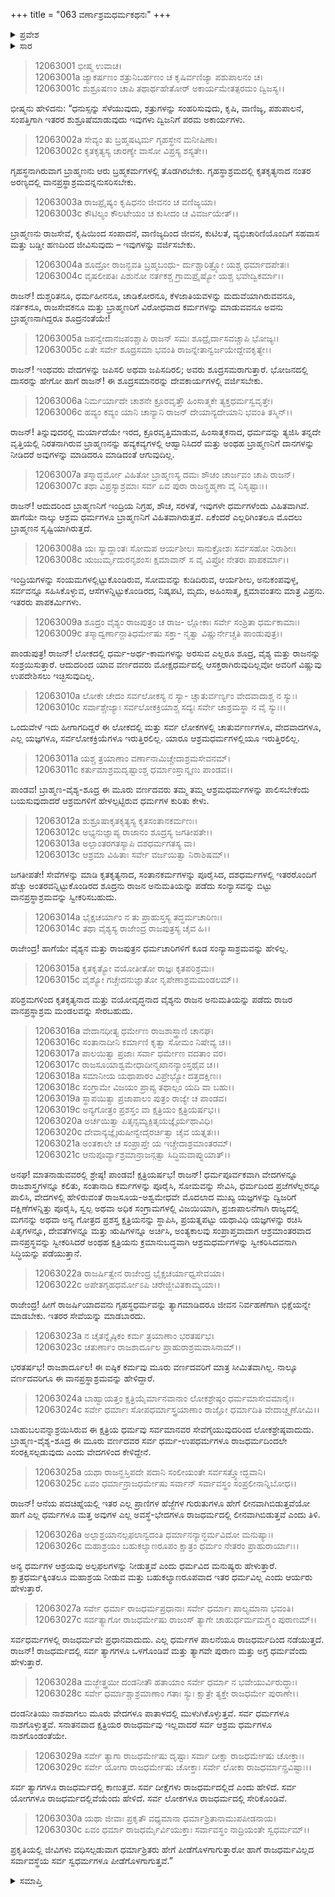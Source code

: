 +++
title = "063 ವರ್ಣಾಶ್ರಮಧರ್ಮಕಥನಃ"
+++

<details><summary>ಪ್ರವೇಶ</summary>


।।   ಓಂ ಓಂ ನಮೋ ನಾರಾಯಣಾಯ।।   ಶ್ರೀ ವೇದವ್ಯಾಸಾಯ ನಮಃ ।।

ಶ್ರೀ ಕೃಷ್ಣದ್ವೈಪಾಯನ ವೇದವ್ಯಾಸ ವಿರಚಿತ  

**ಶ್ರೀ ಮಹಾಭಾರತ**

**ಶಾಂತಿ ಪರ್ವ**

**ರಾಜಧರ್ಮ ಪರ್ವ**

**ಅಧ್ಯಾಯ 63**

</details>

<details><summary>ಸಾರ</summary>


</details>


> 12063001 ಭೀಷ್ಮ ಉವಾಚ।  
12063001a ಜ್ಯಾಕರ್ಷಣಂ ಶತ್ರುನಿಬರ್ಹಣಂ ಚ
       ಕೃಷಿರ್ವಣಿಜ್ಯಾ ಪಶುಪಾಲನಂ ಚ।  
> 12063001c ಶುಶ್ರೂಷಣಂ ಚಾಪಿ ತಥಾರ್ಥಹೇತೋರ್
       ಅಕಾರ್ಯಮೇತತ್ಪರಮಂ ದ್ವಿಜಸ್ಯ।।  

ಭೀಷ್ಮನು ಹೇಳಿದನು: “ಧನುಸ್ಸನ್ನು ಸೆಳೆಯುವುದು, ಶತ್ರುಗಳನ್ನು ಸಂಹರಿಸುವುದು, ಕೃಷಿ, ವಾಣಿಜ್ಯ, ಪಶುಪಾಲನೆ, ಸಂಪತ್ತಿಗಾಗಿ ಇತರರ ಶುಶ್ರೂಷೆಮಾಡುವುದು ಇವುಗಳು ದ್ವಿಜನಿಗೆ ಪರಮ ಅಕಾರ್ಯಗಳು.

> 12063002a ಸೇವ್ಯಂ ತು ಬ್ರಹ್ಮಷಟ್ಕರ್ಮ ಗೃಹಸ್ಥೇನ ಮನೀಷಿಣಾ।  
12063002c ಕೃತಕೃತ್ಯಸ್ಯ ಚಾರಣ್ಯೇ ವಾಸೋ ವಿಪ್ರಸ್ಯ ಶಸ್ಯತೇ।।

ಗೃಹಸ್ಥನಾಗಿರುವಾಗ ಬ್ರಾಹ್ಮಣನು ಆರು ಬ್ರಹ್ಮಕರ್ಮಗಳಲ್ಲಿ ತೊಡಗಿರಬೇಕು. ಗೃಹಸ್ಥಾಶ್ರಮದಲ್ಲಿ ಕೃತಕೃತ್ಯನಾದ ನಂತರ ಅರಣ್ಯದಲ್ಲಿ ವಾನಪ್ರಸ್ಥಾಶ್ರಮವನ್ನನುಸರಿಸಬೇಕು.

> 12063003a ರಾಜಪ್ರೈಷ್ಯಂ ಕೃಷಿಧನಂ ಜೀವನಂ ಚ ವಣಿಜ್ಯಯಾ।  
12063003c ಕೌಟಿಲ್ಯಂ ಕೌಲಟೇಯಂ ಚ ಕುಸೀದಂ ಚ ವಿವರ್ಜಯೇತ್।।

ಬ್ರಾಹ್ಮಣನು ರಾಜಸೇವೆ, ಕೃಷಿಯಿಂದ ಸಂಪಾದನೆ, ವಾಣಿಜ್ಯದಿಂದ ಜೀವನ, ಕುಟಿಲತೆ, ವ್ಯಭಿಚಾರಿಣಿಯೊಂದಿಗೆ ಸಹವಾಸ ಮತ್ತು ಬಡ್ಡೀ ಹಣದಿಂದ ಜೀವಿಸುವುದು – ಇವುಗಳನ್ನು ವರ್ಜಿಸಬೇಕು.

> 12063004a ಶೂದ್ರೋ ರಾಜನ್ಭವತಿ ಬ್ರಹ್ಮಬಂಧು-
       ರ್ದುಶ್ಚಾರಿತ್ರ್ಯೋ ಯಶ್ಚ ಧರ್ಮಾದಪೇತಃ।  
> 12063004c ವೃಷಲೀಪತಿಃ ಪಿಶುನೋ ನರ್ತಕಶ್ಚ
       ಗ್ರಾಮಪ್ರೈಷ್ಯೋ ಯಶ್ಚ ಭವೇದ್ವಿಕರ್ಮಾ।।  

ರಾಜನ್! ದುಶ್ಚರಿತನೂ, ಧರ್ಮಹೀನನೂ, ಚಾಡಿಕೋರನೂ, ಕೆಳಜಾತಿಯವಳನ್ನು ಮದುವೆಯಾಗಿರುವವನೂ, ನರ್ತಕನೂ, ರಾಜಸೇವಕನೂ ಮತ್ತು ಬ್ರಾಹ್ಮಣರಿಗೆ ವಿರೋಧವಾದ ಕರ್ಮಗಳನ್ನು ಮಾಡುವವನೂ ಅವನು ಬ್ರಾಹ್ಮಣನಾಗಿದ್ದರೂ ಶೂದ್ರನಂತೆಯೇ!

> 12063005a ಜಪನ್ವೇದಾನಜಪಂಶ್ಚಾಪಿ ರಾಜನ್
       ಸಮಃ ಶೂದ್ರೈರ್ದಾಸವಚ್ಚಾಪಿ ಭೋಜ್ಯಃ।  
> 12063005c ಏತೇ ಸರ್ವೇ ಶೂದ್ರಸಮಾ ಭವಂತಿ
       ರಾಜನ್ನೇತಾನ್ವರ್ಜಯೇದ್ದೇವಕೃತ್ಯೇ।।  

ರಾಜನ್! ಇಂಥವರು ವೇದಗಳನ್ನು ಜಪಿಸಲಿ ಅಥವಾ ಜಪಿಸದಿರಲಿ; ಅವರು ಶೂದ್ರಸಮರಾಗುತ್ತಾರೆ. ಭೋಜನದಲ್ಲಿ ದಾಸರನ್ನು ಹೇಗೋ ಹಾಗೆ ರಾಜನ್! ಈ ಶೂದ್ರಸಮಾನರನ್ನು ದೇವಕಾರ್ಯಗಳಲ್ಲಿ ವರ್ಜಿಸಬೇಕು.

> 12063006a ನಿರ್ಮರ್ಯಾದೇ ಚಾಶನೇ ಕ್ರೂರವೃತ್ತೌ
       ಹಿಂಸಾತ್ಮಕೇ ತ್ಯಕ್ತಧರ್ಮಸ್ವವೃತ್ತೇ।  
> 12063006c ಹವ್ಯಂ ಕವ್ಯಂ ಯಾನಿ ಚಾನ್ಯಾನಿ ರಾಜನ್
       ದೇಯಾನ್ಯದೇಯಾನಿ ಭವಂತಿ ತಸ್ಮಿನ್।।  

ರಾಜನ್! ತಿನ್ನುವುದರಲ್ಲಿ ಮರ್ಯಾದೆಯೇ ಇರದ, ಕ್ರೂರವೃತ್ತಿಮಾಡುವ, ಹಿಂಸಾತ್ಮಕನಾದ, ಧರ್ಮವನ್ನು ತ್ಯಜಿಸಿ ತನ್ನದೇ ವೃತ್ತಿಯಲ್ಲಿ ನಿರತನಾಗಿರುವ ಬ್ರಾಹ್ಮಣನನ್ನು ಹವ್ಯಕವ್ಯಗಳಲ್ಲಿ ಆಹ್ವಾನಿಸಿದರೆ ಮತ್ತು ಅಂಥಹ ಬ್ರಾಹ್ಮಣನಿಗೆ ದಾನಗಳನ್ನು ನೀಡಿದರೆ ಅವುಗಳನ್ನು ಮಾಡಿದರೂ ಮಾಡಿದಂತೆ ಆಗುವುದಿಲ್ಲ.

> 12063007a ತಸ್ಮಾದ್ಧರ್ಮೋ ವಿಹಿತೋ ಬ್ರಾಹ್ಮಣಸ್ಯ
       ದಮಃ ಶೌಚಂ ಚಾರ್ಜವಂ ಚಾಪಿ ರಾಜನ್।  
> 12063007c ತಥಾ ವಿಪ್ರಸ್ಯಾಶ್ರಮಾಃ ಸರ್ವ ಏವ
       ಪುರಾ ರಾಜನ್ಬ್ರಹ್ಮಣಾ ವೈ ನಿಸೃಷ್ಟಾಃ।।  

ರಾಜನ್! ಆದುದರಿಂದ ಬ್ರಾಹ್ಮಣನಿಗೆ ಇಂದ್ರಿಯ ನಿಗ್ರಹ, ಶೌಚ, ಸರಳತೆ, ಇವುಗಳೇ ಧರ್ಮಗಳೆಂದು ವಿಹಿತವಾಗಿವೆ. ಹಾಗೆಯೇ ನಾಲ್ಕು ಆಶ್ರಮ ಧರ್ಮಗಳೂ ಬ್ರಾಹ್ಮಣನಿಗೆ ವಿಹಿತವಾಗಿರುತ್ತವೆ. ಏಕೆಂದರೆ ಎಲ್ಲರಿಗಿಂತಲೂ ಮೊದಲು ಬ್ರಾಹ್ಮಣನ ಸೃಷ್ಟಿಯಾಗಿರುತ್ತದೆ.

> 12063008a ಯಃ ಸ್ಯಾದ್ದಾಂತಃ ಸೋಮಪ ಆರ್ಯಶೀಲಃ
       ಸಾನುಕ್ರೋಶಃ ಸರ್ವಸಹೋ ನಿರಾಶೀಃ।  
> 12063008c ಋಜುರ್ಮೃದುರನೃಶಂಸಃ ಕ್ಷಮಾವಾನ್
       ಸ ವೈ ವಿಪ್ರೋ ನೇತರಃ ಪಾಪಕರ್ಮಾ।।  

ಇಂದ್ರಿಯಗಳನ್ನು ಸಂಯಮಗಳಲ್ಲಿಟ್ಟುಕೊಂಡಿರುವ, ಸೋಮವನ್ನು ಕುಡಿದಿರುವ, ಆರ್ಯಶೀಲ, ಅನುಕಂಪವುಳ್ಳ, ಸರ್ವವನ್ನೂ ಸಹಿಸಿಕೊಳ್ಳುವ, ಆಸೆಗಳನ್ನಿಟ್ಟುಕೊಂಡಿರದ, ನಿಷ್ಕಪಟಿ, ಮೃದು, ಅಹಿಂಸಾತ್ಮ, ಕ್ಷಮಾವಂತನು ಮಾತ್ರ ವಿಪ್ರನು. ಇತರರು ಪಾಪಕರ್ಮಿಗಳು.

> 12063009a ಶೂದ್ರಂ ವೈಶ್ಯಂ ರಾಜಪುತ್ರಂ ಚ ರಾಜ-
       ಲ್ಲೋಕಾಃ ಸರ್ವೇ ಸಂಶ್ರಿತಾ ಧರ್ಮಕಾಮಾಃ।  
> 12063009c ತಸ್ಮಾದ್ವರ್ಣಾನ್ಜಾತಿಧರ್ಮೇಷು ಸಕ್ತಾ-
       ನ್ಮತ್ವಾ ವಿಷ್ಣುರ್ನೇಚ್ಚತಿ ಪಾಂಡುಪುತ್ರ।।  

ಪಾಂಡುಪುತ್ರ! ರಾಜನ್! ಲೋಕದಲ್ಲಿ ಧರ್ಮ-ಅರ್ಥ-ಕಾಮಗಳನ್ನು ಅರಸುವ ಎಲ್ಲರೂ ಶೂದ್ರ, ವೈಶ್ಯ ಮತ್ತು ರಾಜನನ್ನು ಸಂಶ್ರಯಿಸುತ್ತಾರೆ. ಆದುದರಿಂದ ಯಾವ ವರ್ಣದವರು ಮೋಕ್ಷಧರ್ಮದಲ್ಲಿ ಆಸಕ್ತರಾಗಿರುವುದಿಲ್ಲವೋ ಅವರಿಗೆ ವಿಷ್ಣುವು ಉಪದೇಶಿಸಲು ಇಚ್ಛಿಸುವುದಿಲ್ಲ.

> 12063010a ಲೋಕೇ ಚೇದಂ ಸರ್ವಲೋಕಸ್ಯ ನ ಸ್ಯಾ-
       ಚ್ಚಾತುರ್ವರ್ಣ್ಯಂ ವೇದವಾದಾಶ್ಚ ನ ಸ್ಯುಃ।  
> 12063010c ಸರ್ವಾಶ್ಚೇಜ್ಯಾಃ ಸರ್ವಲೋಕಕ್ರಿಯಾಶ್ಚ
       ಸದ್ಯಃ ಸರ್ವೇ ಚಾಶ್ರಮಸ್ಥಾ ನ ವೈ ಸ್ಯುಃ।।  

ಒಂದುವೇಳೆ ಇದು ಹೀಗಾಗದಿದ್ದರೆ ಈ ಲೋಕದಲ್ಲಿ ಮತ್ತು ಸರ್ವ ಲೋಕಗಳಲ್ಲಿ ಚಾತುರ್ವರ್ಣಗಳೂ, ವೇದವಾದಗಳೂ, ಎಲ್ಲ ಯಜ್ಞಗಳೂ, ಸರ್ವಲೋಕಕ್ರಿಯೆಗಳೂ ಇರುತ್ತಿರಲಿಲ್ಲ. ಯಾರೂ ಆಶ್ರಮಧರ್ಮಗಳಲ್ಲಿಯೂ ಇರುತ್ತಿರಲಿಲ್ಲ.

> 12063011a ಯಶ್ಚ ತ್ರಯಾಣಾಂ ವರ್ಣಾನಾಮಿಚ್ಚೇದಾಶ್ರಮಸೇವನಮ್।  
12063011c ಕರ್ತುಮಾಶ್ರಮದೃಷ್ಟಾಂಶ್ಚ ಧರ್ಮಾಂಸ್ತಾನ್ಶೃಣು ಪಾಂಡವ।।

ಪಾಂಡವ! ಬ್ರಾಹ್ಮಣ-ವೈಶ್ಯ-ಶೂದ್ರ ಈ ಮೂರು ವರ್ಣದವರು ತಮ್ಮ ತಮ್ಮ ಆಶ್ರಮಧರ್ಮಗಳನ್ನು ಪಾಲಿಸಬೇಕೆಂದು ಬಯಸುವುದಾದರೆ ಆಶ್ರಮಗಳಿಗೆ ಹೇಳಲ್ಪಟ್ಟಿರುವ ಧರ್ಮಗಳ ಕುರಿತು ಕೇಳು.

> 12063012a ಶುಶ್ರೂಷಾಕೃತಕೃತ್ಯಸ್ಯ ಕೃತಸಂತಾನಕರ್ಮಣಃ।  
12063012c ಅಭ್ಯನುಜ್ಞಾಪ್ಯ ರಾಜಾನಂ ಶೂದ್ರಸ್ಯ ಜಗತೀಪತೇ।।  
12063013a ಅಲ್ಪಾಂತರಗತಸ್ಯಾಪಿ ದಶಧರ್ಮಗತಸ್ಯ ವಾ।  
12063013c ಆಶ್ರಮಾ ವಿಹಿತಾಃ ಸರ್ವೇ ವರ್ಜಯಿತ್ವಾ ನಿರಾಶಿಷಮ್।।

ಜಗತೀಪತೇ! ಸೇವೆಗಳನ್ನು ಮಾಡಿ ಕೃತಕೃತ್ಯನಾದ, ಸಂತಾನಕರ್ಮಗಳನ್ನು ಪೂರೈಸಿದ, ದಶಧರ್ಮಗಳಲ್ಲಿ ಇತರರೊಂದಿಗೆ ಹೆಚ್ಚು ಅಂತರವನ್ನಿಟ್ಟುಕೊಂಡಿರದ ಶೂದ್ರನು ರಾಜನ ಅನುಮತಿಯನ್ನು ಪಡೆದು ಸಂನ್ಯಾಸವನ್ನು ಬಿಟ್ಟು ವಾನಪ್ರಸ್ಥಾಶ್ರಮವನ್ನು ಸ್ವೀಕರಿಸಬಹುದು.

> 12063014a ಭೈಕ್ಷಚರ್ಯಾಂ ನ ತು ಪ್ರಾಹುಸ್ತಸ್ಯ ತದ್ಧರ್ಮಚಾರಿಣಃ।  
12063014c ತಥಾ ವೈಶ್ಯಸ್ಯ ರಾಜೇಂದ್ರ ರಾಜಪುತ್ರಸ್ಯ ಚೈವ ಹಿ।।

ರಾಜೇಂದ್ರ! ಹಾಗೆಯೇ ವೈಶ್ಯನ ಮತ್ತು ರಾಜಪುತ್ರನ ಧರ್ಮಚಾರಿಗಳಿಗೆ ಕೂಡ ಸಂನ್ಯಾಸಾಶ್ರಮವನ್ನು ಹೇಳಿಲ್ಲ.

> 12063015a ಕೃತಕೃತ್ಯೋ ವಯೋತೀತೋ ರಾಜ್ಞಃ ಕೃತಪರಿಶ್ರಮಃ।  
12063015c ವೈಶ್ಯೋ ಗಚ್ಚೇದನುಜ್ಞಾತೋ ನೃಪೇಣಾಶ್ರಮಮಂಡಲಮ್।।

ಪರಿಶ್ರಮಗಳಿಂದ ಕೃತಕೃತ್ಯನಾದ ಮತ್ತು ವಯೋವೃದ್ಧನಾದ ವೈಶ್ಯನು ರಾಜನ ಅನುಮತಿಯನ್ನು ಪಡೆದು ರಾಜರ ವಾನಪ್ರಸ್ಥಾಶ್ರಮ ಮಂಡಲವನ್ನು ಸೇರಬಹುದು.

> 12063016a ವೇದಾನಧೀತ್ಯ ಧರ್ಮೇಣ ರಾಜಶಾಸ್ತ್ರಾಣಿ ಚಾನಘ।  
12063016c ಸಂತಾನಾದೀನಿ ಕರ್ಮಾಣಿ ಕೃತ್ವಾ ಸೋಮಂ ನಿಷೇವ್ಯ ಚ।।  
12063017a ಪಾಲಯಿತ್ವಾ ಪ್ರಜಾಃ ಸರ್ವಾ ಧರ್ಮೇಣ ವದತಾಂ ವರ।  
12063017c ರಾಜಸೂಯಾಶ್ವಮೇಧಾದೀನ್ಮಖಾನನ್ಯಾಂಸ್ತಥೈವ ಚ।।  
12063018a ಸಮಾನೀಯ ಯಥಾಪಾಠಂ ವಿಪ್ರೇಭ್ಯೋ ದತ್ತದಕ್ಷಿಣಃ।  
12063018c ಸಂಗ್ರಾಮೇ ವಿಜಯಂ ಪ್ರಾಪ್ಯ ತಥಾಲ್ಪಂ ಯದಿ ವಾ ಬಹು।।  
12063019a ಸ್ಥಾಪಯಿತ್ವಾ ಪ್ರಜಾಪಾಲಂ ಪುತ್ರಂ ರಾಜ್ಯೇ ಚ ಪಾಂಡವ।  
12063019c ಅನ್ಯಗೋತ್ರಂ ಪ್ರಶಸ್ತಂ ವಾ ಕ್ಷತ್ರಿಯಂ ಕ್ಷತ್ರಿಯರ್ಷಭ।।  
12063020a ಅರ್ಚಯಿತ್ವಾ ಪಿತೃನ್ಸಮ್ಯಕ್ಪಿತೃಯಜ್ಞೈರ್ಯಥಾವಿಧಿ।  
12063020c ದೇವಾನ್ಯಜ್ಞೈಋಷೀನ್ವೇದೈರರ್ಚಿತ್ವಾ ಚೈವ ಯತ್ನತಃ।।  
12063021a ಅಂತಕಾಲೇ ಚ ಸಂಪ್ರಾಪ್ತೇ ಯ ಇಚ್ಚೇದಾಶ್ರಮಾಂತರಮ್।  
12063021c ಆನುಪೂರ್ವ್ಯಾಶ್ರಮಾನ್ರಾಜನ್ಗತ್ವಾ ಸಿದ್ಧಿಮವಾಪ್ನುಯಾತ್।।

ಅನಘ! ಮಾತನಾಡುವವರಲ್ಲಿ ಶ್ರೇಷ್ಠ! ಪಾಂಡವ! ಕ್ಷತ್ರಿಯರ್ಷಭ! ರಾಜನ್! ಧರ್ಮಪೂರ್ವಕವಾಗಿ ವೇದಗಳನ್ನೂ ರಾಜಶಾಸ್ತ್ರಗಳನ್ನೂ ಕಲಿತು, ಸಂತಾನಾದಿ ಕರ್ಮಗಳನ್ನು ಪೂರೈಸಿ, ಸೋಮವನ್ನು ಸೇವಿಸಿ, ಧರ್ಮದಿಂದ ಪ್ರಜೆಗಳೆಲ್ಲರನ್ನೂ ಪಾಲಿಸಿ, ವೇದಗಳಲ್ಲಿ ಹೇಳಿರುವಂತೆ ರಾಜಸೂಯ-ಅಶ್ವಮೇಧವೇ ಮೊದಲಾದ ಮುಖ್ಯ ಯಜ್ಞಗಳನ್ನು ದ್ವಿಜರಿಗೆ ದಕ್ಷಿಣೆಗಳನ್ನಿತ್ತು ಪೂರೈಸಿ, ಸ್ವಲ್ಪ ಅಥವಾ ಅಧಿಕ ಸಂಗ್ರಾಮಗಳಲ್ಲಿ ವಿಜಯಿಯಾಗಿ, ಪ್ರಜಾಪಾಲನೆಗಾಗಿ ರಾಜ್ಯದಲ್ಲಿ ಮಗನನ್ನು ಅಥವಾ ಅನ್ಯ ಗೋತ್ರದ ಪ್ರಶಸ್ತ ಕ್ಷತ್ರಿಯನನ್ನು ಸ್ಥಾಪಿಸಿ, ಪ್ರಯತ್ನಪಟ್ಟು ಯಥಾವಿಧಿ ಯಜ್ಞಗಳನ್ನು ರಚಿಸಿ ಪಿತೃಗಳನ್ನೂ, ದೇವತೆಗಳನ್ನೂ ಮತ್ತು ಋಷಿಗಳನ್ನೂ ಅರ್ಚಿಸಿ, ಅಂತ್ಯಕಾಲವು ಸಂಪ್ರಾಪ್ತವಾದಾಗ ಆಶ್ರಮಾಂತರವಾದ ವಾನಪ್ರಸ್ಥವನ್ನು ಸ್ವೀಕರಿಸಿದರೆ ಅಂಥಹ ಕ್ಷತ್ರಿಯನು ಕ್ರಮಾನುಬದ್ಧವಾಗಿ ಆಶ್ರಮಧರ್ಮಗಳನ್ನು ಸ್ವೀಕರಿಸಿದವನಾಗಿ ಸಿದ್ಧಿಯನ್ನು ಪಡೆಯುತ್ತಾನೆ.

> 12063022a ರಾಜರ್ಷಿತ್ವೇನ ರಾಜೇಂದ್ರ ಭೈಕ್ಷಚರ್ಯಾಧ್ವಸೇವಯಾ।  
12063022c ಅಪೇತಗೃಹಧರ್ಮೋಽಪಿ ಚರೇಜ್ಜೀವಿತಕಾಮ್ಯಯಾ।।

ರಾಜೇಂದ್ರ! ಹೀಗೆ ರಾಜರ್ಷಿಯಾದವನು ಗೃಹಸ್ಥಧರ್ಮವನ್ನು ತ್ಯಾಗಮಾಡಿದರೂ ಜೀವನ ನಿರ್ವಹಣೆಗಾಗಿ ಭಿಕ್ಷೆಯನ್ನೇ ಮಾಡಬೇಕು. ಇತರರ ಸೇವೆಯನ್ನು ಮಾಡಬಾರದು.

> 12063023a ನ ಚೈತನ್ನೈಷ್ಠಿಕಂ ಕರ್ಮ ತ್ರಯಾಣಾಂ ಭರತರ್ಷಭ।  
12063023c ಚತುರ್ಣಾಂ ರಾಜಶಾರ್ದೂಲ ಪ್ರಾಹುರಾಶ್ರಮವಾಸಿನಾಮ್।।

ಭರತರ್ಷಭ! ರಾಜಶಾರ್ದೂಲ! ಈ ಐಷ್ಠಿಕ ಕರ್ಮವು ಮೂರು ವರ್ಣದವರಿಗೆ ಮಾತ್ರ ಸೀಮಿತವಾಗಿಲ್ಲ. ನಾಲ್ಕೂ ವರ್ಣದವರಿಗೂ ಈ ವಾನಪ್ರಸ್ಥಾಶ್ರಮವನ್ನು ಹೇಳಿದ್ದಾರೆ.

> 12063024a ಬಾಹ್ವಾಯತ್ತಂ ಕ್ಷತ್ರಿಯೈರ್ಮಾನವಾನಾಂ
       ಲೋಕಶ್ರೇಷ್ಠಂ ಧರ್ಮಮಾಸೇವಮಾನೈಃ।  
> 12063024c ಸರ್ವೇ ಧರ್ಮಾಃ ಸೋಪಧರ್ಮಾಸ್ತ್ರಯಾಣಾಂ
       ರಾಜ್ಞೋ ಧರ್ಮಾದಿತಿ ವೇದಾಚ್ಚೃಣೋಮಿ।।  

ಬಾಹುಬಲವನ್ನಾಶ್ರಯಿಸಿರುವ ಈ ಕ್ಷತ್ರಿಯ ಧರ್ಮವು ಸರ್ವಮಾನವರ ಸೇವೆಗೈಯುವುದರಿಂದ ಲೋಕಶ್ರೇಷ್ಠವಾದುದು. ಬ್ರಾಹ್ಮಣ-ವೈಶ್ಯ-ಶೂದ್ರ ಈ ಮೂರು ವರ್ಣದವರ ಸರ್ವ ಧರ್ಮ-ಉಪಧರ್ಮಗಳೂ ರಾಜಧರ್ಮದಿಂದಲೇ ಸಂರಕ್ಷಿಸಲ್ಪಡುವುದು ಎಂದು ವೇದಗಳಿಂದ ಕೇಳಿದ್ದೇನೆ.

> 12063025a ಯಥಾ ರಾಜನ್ಹಸ್ತಿಪದೇ ಪದಾನಿ
       ಸಂಲೀಯಂತೇ ಸರ್ವಸತ್ತ್ವೋದ್ಭವಾನಿ।  
> 12063025c ಏವಂ ಧರ್ಮಾನ್ರಾಜಧರ್ಮೇಷು ಸರ್ವಾನ್
       ಸರ್ವಾವಸ್ಥಂ ಸಂಪ್ರಲೀನಾನ್ನಿಬೋಧ।।  

ರಾಜನ್! ಆನೆಯ ಪದಚಿಹ್ನೆಯಲ್ಲಿ ಇತರ ಎಲ್ಲ ಪ್ರಾಣಿಗಳ ಹೆಜ್ಜೆಗಳ ಗುರುತುಗಳೂ ಹೇಗೆ ಲೀನವಾಗಿಬಿಡುತ್ತವೆಯೋ ಹಾಗೆ ಎಲ್ಲ ಧರ್ಮಗಳೂ ಮತ್ತ ಅವುಗಳ ಎಲ್ಲ ಅವಸ್ಥೆ-ಭೇದಗಳೂ ರಾಜಧರ್ಮದಲ್ಲಿ ಲೀನವಾಗಿಬಿಡುತ್ತವೆ ಎಂದು ತಿಳಿ.

> 12063026a ಅಲ್ಪಾಶ್ರಯಾನಲ್ಪಫಲಾನ್ವದಂತಿ
       ಧರ್ಮಾನನ್ಯಾನ್ಧರ್ಮವಿದೋ ಮನುಷ್ಯಾಃ।  
> 12063026c ಮಹಾಶ್ರಯಂ ಬಹುಕಲ್ಯಾಣರೂಪಂ
       ಕ್ಷಾತ್ರಂ ಧರ್ಮಂ ನೇತರಂ ಪ್ರಾಹುರಾರ್ಯಾಃ।।  

ಅನ್ಯ ಧರ್ಮಗಳ ಆಶ್ರಯವು ಅಲ್ಪಫಲಗಳನ್ನು ನೀಡುತ್ತವೆ ಎಂದು ಧರ್ಮವಿದ ಮನುಷ್ಯರು ಹೇಳುತ್ತಾರೆ. ಕ್ಷಾತ್ರಧರ್ಮಕ್ಕಿಂತಲೂ ಮಹಾಶ್ರಯ ನೀಡುವ ಮತ್ತು ಬಹುಕಲ್ಯಾಣರೂಪವಾದ ಇತರ ಧರ್ಮವಿಲ್ಲ ಎಂದು ಆರ್ಯರು ಹೇಳುತ್ತಾರೆ.

> 12063027a ಸರ್ವೇ ಧರ್ಮಾ ರಾಜಧರ್ಮಪ್ರಧಾನಾಃ
       ಸರ್ವೇ ಧರ್ಮಾಃ ಪಾಲ್ಯಮಾನಾ ಭವಂತಿ।  
> 12063027c ಸರ್ವತ್ಯಾಗೋ ರಾಜಧರ್ಮೇಷು ರಾಜಂಸ್
       ತ್ಯಾಗೇ ಚಾಹುರ್ಧರ್ಮಮಗ್ರ್ಯಂ ಪುರಾಣಮ್।।  

ಸರ್ವಧರ್ಮಗಳಲ್ಲಿ ರಾಜಧರ್ಮವೇ ಪ್ರಧಾನವಾದುದು. ಎಲ್ಲ ಧರ್ಮಗಳ ಪಾಲನೆಯೂ ರಾಜಧರ್ಮದಿಂದ ನಡೆಯುತ್ತದೆ. ರಾಜನ್! ರಾಜಧರ್ಮದಲ್ಲಿ ಸರ್ವ ತ್ಯಾಗಗಳೂ ಒಳಗೊಂಡಿವೆ ಮತ್ತು ತ್ಯಾಗವೇ ಪುರಾಣ ಮತ್ತು ಅಗ್ರ ಧರ್ಮವೆಂದು ಹೇಳುತ್ತಾರೆ.

> 12063028a ಮಜ್ಜೇತ್ತ್ರಯೀ ದಂಡನೀತೌ ಹತಾಯಾಂ
       ಸರ್ವೇ ಧರ್ಮಾ ನ ಭವೇಯುರ್ವಿರುದ್ಧಾಃ।  
> 12063028c ಸರ್ವೇ ಧರ್ಮಾಶ್ಚಾಶ್ರಮಾಣಾಂ ಗತಾಃ ಸ್ಯುಃ
       ಕ್ಷಾತ್ರೇ ತ್ಯಕ್ತೇ ರಾಜಧರ್ಮೇ ಪುರಾಣೇ।।  

ದಂಡನೀತಿಯು ನಾಶವಾಗಲು ಮೂರು ವೇದಗಳೂ ಪಾತಾಳದಲ್ಲಿ ಮುಳುಗಿಕೊಳ್ಳುತ್ತವೆ. ಸರ್ವ ಧರ್ಮಗಳೂ ನಾಶಗೊಳ್ಳುತ್ತವೆ. ಸನಾತನವಾದ ಕ್ಷತ್ರಿಯರ ರಾಜಧರ್ಮವು ಇಲ್ಲವಾದರೆ ಸರ್ವ ಆಶ್ರಮ ಧರ್ಮಗಳೂ ನಾಶಗೊಂಡಂತೆಯೇ.

> 12063029a ಸರ್ವೇ ತ್ಯಾಗಾ ರಾಜಧರ್ಮೇಷು ದೃಷ್ಟಾಃ
       ಸರ್ವಾ ದೀಕ್ಷಾ ರಾಜಧರ್ಮೇಷು ಚೋಕ್ತಾಃ।  
> 12063029c ಸರ್ವೇ ಯೋಗಾ ರಾಜಧರ್ಮೇಷು ಚೋಕ್ತಾಃ
       ಸರ್ವೇ ಲೋಕಾ ರಾಜಧರ್ಮಾನ್ಪ್ರವಿಷ್ಟಾಃ।।  

ಸರ್ವ ತ್ಯಾಗಗಳೂ ರಾಜಧರ್ಮದಲ್ಲಿ ಕಾಣುತ್ತವೆ. ಸರ್ವ ದೀಕ್ಷೆಗಳು ರಾಜಧರ್ಮದಲ್ಲಿದೆ ಎಂದು ಹೇಳಿದೆ. ಸರ್ವ ಯೋಗಗಳೂ ರಾಜಧರ್ಮದಲ್ಲಿವೆಯೆಂದು ಹೇಳಿದೆ. ಸರ್ವ ಲೋಕಗಳೂ ರಾಜಧರ್ಮದಲ್ಲಿ ಸೇರಿಕೊಂಡಿವೆ.

> 12063030a ಯಥಾ ಜೀವಾಃ ಪ್ರಕೃತೌ ವಧ್ಯಮಾನಾ
       ಧರ್ಮಾಶ್ರಿತಾನಾಮುಪಪೀಡನಾಯ।  
> 12063030c ಏವಂ ಧರ್ಮಾ ರಾಜಧರ್ಮೈರ್ವಿಯುಕ್ತಾಃ
       ಸರ್ವಾವಸ್ಥಂ ನಾದ್ರಿಯಂತೇ ಸ್ವಧರ್ಮಮ್।।  

ಪ್ರಕೃತಿಯಲ್ಲಿ ಜೀವಿಗಳು ವಧಿಸಲ್ಪಡುವಾಗ ಧರ್ಮಾಶ್ರಿತರು ಹೇಗೆ ಪೀಡೆಗೊಳಗಾಗುತ್ತಾರೋ ಹಾಗೆ ರಾಜಧರ್ಮವಿಲ್ಲದ ಸರ್ವಾವಸ್ಥೆಯ ಸರ್ವ ಸ್ವಧರ್ಮಗಳೂ ಪೀಡೆಗೊಳಗಾಗುತ್ತವೆ.”



<details><summary>ಸಮಾಪ್ತಿ</summary>

ಇತಿ ಶ್ರೀ ಮಹಾಭಾರತೇ ಶಾಂತಿಪರ್ವಣಿ ರಾಜಧರ್ಮಪರ್ವಣಿ ವರ್ಣಾಶ್ರಮಧರ್ಮಕಥನೇ ತ್ರಿಷಷ್ಠಿತಮೋಽಧ್ಯಾಯಃ।।  
ಇದು ಶ್ರೀ ಮಹಾಭಾರತ ಶಾಂತಿಪರ್ವದ ರಾಜಧರ್ಮಪರ್ವದಲ್ಲಿ ವರ್ಣಾಶ್ರಮಧರ್ಮಕಥನ ಎನ್ನುವ ಅರವತ್ಮೂರನೇ ಅಧ್ಯಾಯವು.
</details>
